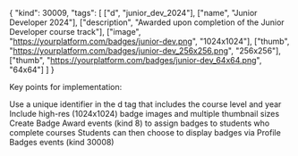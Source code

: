 {
  "kind": 30009,
  "tags": [
    ["d", "junior_dev_2024"],
    ["name", "Junior Developer 2024"],
    ["description", "Awarded upon completion of the Junior Developer course track"],
    ["image", "https://yourplatform.com/badges/junior-dev.png", "1024x1024"],
    ["thumb", "https://yourplatform.com/badges/junior-dev_256x256.png", "256x256"],
    ["thumb", "https://yourplatform.com/badges/junior-dev_64x64.png", "64x64"]
  ]
}

Key points for implementation:

Use a unique identifier in the d tag that includes the course level and year
Include high-res (1024x1024) badge images and multiple thumbnail sizes
Create Badge Award events (kind 8) to assign badges to students who complete courses
Students can then choose to display badges via Profile Badges events (kind 30008)